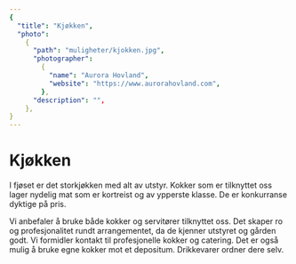```yaml
---
{
  "title": "Kjøkken",
  "photo":
    {
      "path": "muligheter/kjokken.jpg",
      "photographer":
        {
          "name": "Aurora Hovland",
          "website": "https://www.aurorahovland.com",
        },
      "description": "",
    },
}
---
```


# Kjøkken

I fjøset er det storkjøkken med alt av utstyr. Kokker som er tilknyttet oss lager nydelig mat som er kortreist og av ypperste klasse. De er konkurranse dyktige på pris.

Vi anbefaler å bruke både kokker og servitører tilknyttet oss. Det skaper ro og profesjonalitet rundt arrangementet, da de kjenner utstyret og gården godt. Vi formidler kontakt til profesjonelle kokker og catering. Det er også mulig å bruke egne kokker mot et depositum. Drikkevarer ordner dere selv.
